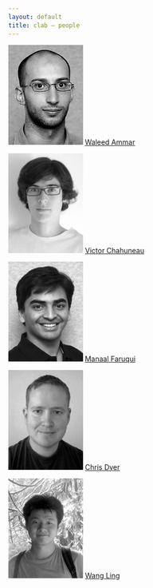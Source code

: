 ```yaml
---
layout: default
title: clab — people
---
```

<p class="photo">
<img src="/img/waleed.jpg" height="200px"/>
<a href="http://cs.cmu.edu/~wammar">Waleed Ammar</a>
</p>
<p class="photo">
<img src="/img/victor.jpg" height="200px"/>
<a href="http://victor.chahuneau.fr">Victor Chahuneau</a>
</p>
<p class="photo">
<img src="/img/manaal.jpg" height="200px"/>
<a href="http://www.cs.cmu.edu/~mfaruqui">Manaal Faruqui</a>
</p>
<p class="photo">
<img src="/img/chris.jpg" height="200px"/>
<a href="http://www.cs.cmu.edu/~cdyer">Chris Dyer</a>
</p>
<p class="photo">
<img src="/img/wang.jpg" height="200px"/>
<a href="https://github.com/wlin12">Wang Ling</a>
</p>
